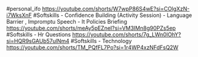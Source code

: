  #personal_ifo
 https://youtube.com/shorts/W7wpP86S4wE?si=COlgXzN-i7WksXnF
  #Softskills - Confidence Building (Activity Session) - Language Barrier , Impromptu Speech - It Policies Briefing
 https://youtube.com/shorts/meAy5pEZneI?si=VM3IMn8g90PZs5ep
#Softskills - Hr Questions
 https://youtube.com/shorts/7g_LWn0lOhY?si=HQR9sGAUb57ulNm4
#Softskills - Technology
 https://youtube.com/shorts/TM_PQfFL7Po?si=1r4WP4xzNFdFsQ2W
